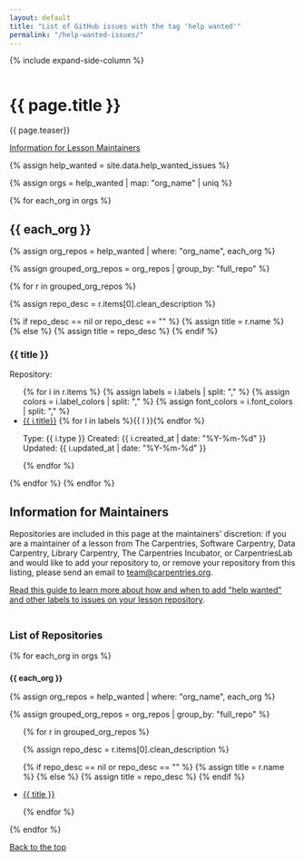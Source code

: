 ```yaml
---
layout: default
title: "List of GitHub issues with the tag 'help wanted'"
permalink: "/help-wanted-issues/"
---
```


{% include expand-side-column %}

<div class="row t30">

<div class="medium-8 column">

<div itemprop="name">
<h1>{{ page.title }}</h1>
</div>

<p class="teaser" itemprop="description">
{{ page.teaser}}
</p>

<a href="#for-maintainers">Information for Lesson Maintainers</a>

{% assign help_wanted = site.data.help_wanted_issues %}

{% assign orgs = help_wanted | map: "org_name" | uniq %}

{% for each_org in orgs %}

<h2>{{ each_org }}</h2>

{% assign org_repos = help_wanted | where: "org_name", each_org %}

{% assign grouped_org_repos = org_repos | group_by: "full_repo" %}

{% for r in grouped_org_repos %}

{% assign repo_desc = r.items[0].clean_description %}

{% if repo_desc == nil or repo_desc == "" %}
{% assign title = r.name %}
{% else %}
{% assign title = repo_desc %}
{% endif %}

<h3 id="repo-name-{{r.name | slugify: 'pretty' }}">{{ title }}</h3>

<p>Repository: <https://github.com/{{ r.name }}> </p>

<ul>
{% for i in r.items %}
{% assign labels = i.labels | split: "," %}
{% assign colors = i.label_colors | split: "," %}
{% assign font_colors = i.font_colors | split: "," %}

<li>
<a href="{{ i.url }}">{{ i.title}}</a>
{% for l in labels %}<span class="radius label" style="background: {{colors[forloop.index0]}}; color: {{font_colors[forloop.index0]}}">{{ l }}</span>{% endfor %}

<p class="post-meta">
Type: <span class="pr20">{{ i.type }}</span>
Created: <time class="icon-calendar pr20" datetime="{{ i.created_at | date_to_xmlschema }}" itemprop="datePublished"> {{ i.created_at | date: "%Y-%m-%d" }}</time>
Updated: <time class="icon-calendar pr20" datetime="{{ i.updated_at | date_to_xmlschema }}" itemprop="dateUpdated"> {{ i.updated_at | date: "%Y-%m-%d" }}</time>
</p></li>

{% endfor %}
</ul>
{% endfor %}
{% endfor %}

<h2 id="for-maintainers">Information for Maintainers</h2>

Repositories are included in this page at the maintainers' discretion:
if you are a maintainer of a lesson from The Carpentries,
Software Carpentry,
Data Carpentry,
Library Carpentry,
The Carpentries Incubator,
or CarpentriesLab
and would like to add your repository to,
or remove your repository from this listing,
please send an email to [team@carpentries.org](mailto:team@carpentries.org).

[Read this guide to learn more about how and when to add "help wanted" and other labels to
issues on your lesson repository][handbook-github-labels].

</div>

<div class="medium-4 column list-tags">
<h2><small>List of Repositories</small></h2>

{% for each_org in orgs %}

<h3><small>{{ each_org }}</small></h3>

{% assign org_repos = help_wanted | where: "org_name", each_org %}

{% assign grouped_org_repos = org_repos | group_by: "full_repo" %}

<ul>

{% for r in grouped_org_repos %}

{% assign repo_desc = r.items[0].clean_description %}

{% if repo_desc == nil or repo_desc == "" %}
{% assign title = r.name %}
{% else %}
{% assign title = repo_desc %}
{% endif %}


<li><a href="#repo-name-{{r.name | slugify: 'pretty' }}">{{ title }}</a></li>

{% endfor %}

</ul>

{% endfor %}

<div style="position: sticky; top: 4rem;">
  <a href="#top-of-page"><i class="fas fa-chevron-up"></i> Back to the top</a>
</div>

</div>



[handbook-github-labels]: https://docs.carpentries.org/topic_folders/maintainers/github_labels.html
